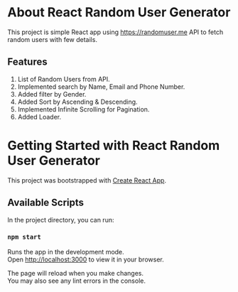 # About React Random User Generator

This project is simple React app using https://randomuser.me API to fetch random users with few details.

## Features

1. List of Random Users from API.
2. Implemented search by Name, Email and Phone Number.
3. Added filter by Gender.
4. Added Sort by Ascending & Descending.
5. Implemented Infinite Scrolling for Pagination.
6. Added Loader.

# Getting Started with React Random User Generator

This project was bootstrapped with [Create React App](https://github.com/facebook/create-react-app).

## Available Scripts

In the project directory, you can run:

### `npm start`

Runs the app in the development mode.\
Open [http://localhost:3000](http://localhost:3000) to view it in your browser.

The page will reload when you make changes.\
You may also see any lint errors in the console.
